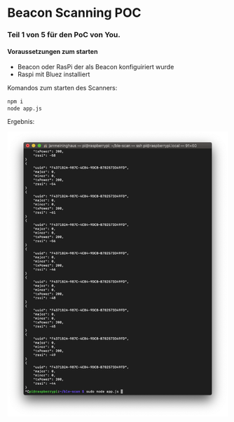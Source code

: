# Beacon Scanning POC

### Teil 1 von 5 für den PoC von You.

#### Voraussetzungen zum starten

* Beacon oder RasPi der als Beacon konfiguiriert wurde
* Raspi mit Bluez installiert

Komandos zum starten des Scanners:
```
npm i
node app.js
```

Ergebnis: 

![Terminal Output](./terminal.png "Terminal Output")
